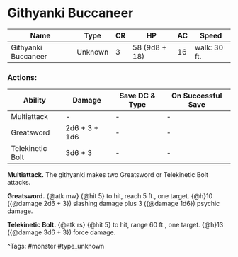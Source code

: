 # Githyanki Buccaneer

| Name | Type | CR | HP | AC | Speed |
|------|------|----|----|----|-------|
| Githyanki Buccaneer | Unknown | 3 | 58 (9d8 + 18) | 16 | walk: 30 ft. |

### Actions:

| Ability | Damage | Save DC & Type | On Successful Save |
|---------|--------|----------------|--------------------|
| Multiattack | - | - | - |
| Greatsword | 2d6 + 3 + 1d6 | - | - |
| Telekinetic Bolt | 3d6 + 3 | - | - |


**Multiattack.** The githyanki makes two Greatsword or Telekinetic Bolt attacks.

**Greatsword.** {@atk mw} {@hit 5} to hit, reach 5 ft., one target. {@h}10 ({@damage 2d6 + 3}) slashing damage plus 3 ({@damage 1d6}) psychic damage.

**Telekinetic Bolt.** {@atk rs} {@hit 5} to hit, range 60 ft., one target. {@h}13 ({@damage 3d6 + 3}) force damage.

^Tags: #monster #type_unknown